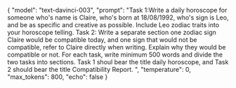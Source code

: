 {
"model": "text-davinci-003",
"prompt": "Task 1:Write a daily horoscope for someone who's name is Claire, who's born at 18/08/1992, who's sign is Leo, and be as specific and creative as possible. Include Leo zodiac traits into your horoscope telling. Task 2: Write a separate section one zodiac sign Claire would be compatible today, and one sign that would not be compatible, refer to Claire directly when writing. Explain why they would be compatible or not. For each task, write minimum 500 words and divide the two tasks into sections. Task 1 shoul bear the title daily horoscope, and Task 2 should bear the title Compatibility Report. ",
"temperature": 0,
"max_tokens": 800,
"echo": false
}
